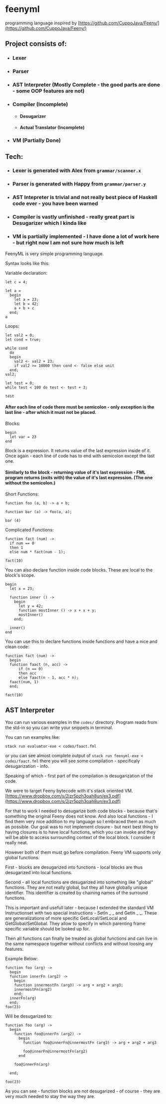 # feenyml

programming language inspired by [https://github.com/CuppoJava/Feeny/](https://github.com/CuppoJava/Feeny/)

## Project consists of:
- ### Lexer
- ### Parser
- ### AST Interpreter (Mostly Complete - the good parts are done - some OOP features are not)
- ### Compiler (Incomplete)
  - #### Desugarizer
  - #### Actual Translator (Incomplete)
- ### VM (Partially Done)


## Tech:
- ### Lexer is generated with Alex from `grammar/scanner.x`
- ### Parser is generated with Happy from `grammar/parser.y`
- ### AST Intepreter is trivial and not really best piece of Haskell code ever - you have been warned
- ### Compiler is vastly unfinished - really great part is Desugarizer which I kinda like
- ### VM is partially implemented - I have done a lot of work here - but right now I am not sure how much is left


FeenyML is very simple programming language.

Syntax looks like this:


Variable declaration:
```
let c = 4;

let a =
  begin
    let a = 23;
    let b = 42;
    a + b + c
  end;
a
```


Loops:
```
let val2 = 0;
let cond = true;

while cond
  do
  begin
    val2 <- val2 + 23;
    if val2 >= 10000 then cond <- false else unit
  end;
val2;

let test = 0;
while test < 100 do test <- test + 3;

test
```


#### After each line of code there must be semicolon - only exception is the last line - after which it must not be placed.


Blocks:
```
begin
  let var = 23
end
```

Block is a expression. It returns value of the last expression inside of it. Once again - each line of code has to end with semicolon except the last one.

#### Similarly to the block - returning value of it's last expression - FML program returns (exits with) the value of it's last expression. (The one without the semicolon.)



Short Functions:
```
function foo (a, b) -> a + b;

function bar (a) -> foo(a, a);

bar (4)
```



Complicated Functions:
```
function fact (num) ->
  if num == 0
  then 1
  else num * fact(num - 1);

fact(10)
```



You can also declare function inside code blocks. These are local to the block's scope.
```
begin
  let x = 23;

  function inner () ->
    begin
      let y = 42;
      function mostInner () -> x + x + y;
      mostInner()
    end;

  inner()
end
```



You can use this to declare functions inside functions and have a nice and clean code:
```
function fact (num) ->
  begin
  function faact (n, acc) ->
      if (n == 0)
      then acc
      else faact(n - 1, acc * n);
  faact(num, 1)
  end;

fact(10)
```


## AST Interpreter

You can run various examples in the `codes/` directory.
Program reads from the std-in so you can write your snippets in terminal.

You can run examples like:

`stack run evaluator-exe < codes/faact.fml`

or you can see almost complete output of `stack run feenyml-exe < codes/faact.fml` there you will see some compilation - specificaly desugarization - info.



Speaking of which - first part of the compilation is desugarization of the code.

We were to target Feeny bytecode with it's stack oriented VM. [https://www.dropbox.com/s/2jzr5pzh3oah8un/ex3.pdf](https://www.dropbox.com/s/2jzr5pzh3oah8un/ex3.pdf)

For that to work I needed to desugarize both code blocks - because that's something the original Feeny does not know.
And also local functions - I find them very nice addition to my language so I embraced them as much as possible. Our goal was to not implement closure - but next best thing to having closures is to have local functions, which you can invoke and they will be able to access surrounding context of the local block. I consider it really neat.

However both of them must go before compilation. Feeny VM supports only global functions.


First - blocks are desugarized into functions - local blocks are thus desugarized into local functions.

Second - all local functions are desugarized into something like "global" functions. They are not really global, but they all have globally unique identifier. This identifier is created by chaining names of the surround functions.

This is important and usefull later - because I extended the standard VM Instructionset with two special instructions - SetIn _ _ and GetIn _ _. These are generalizations of more specific GetLocal/SetLocal and GetGlobal/SetGlobal. They allow to specify in which parenting frame specific variable should be looked up for.

Then all functions can finally be treated as global functions and can live in the same namespace together without conflicts and without loosing any features.



Example Below:
```
function foo (arg) ->
  begin
  function innerFn (arg2) ->
    begin
    function innermostFn (arg3) -> arg + arg2 + arg3;
    innermostFn(arg2)
    end;
  innerFn(arg)
  end;
foo(23)
```

Will be desugarized to:
```
function foo (arg) ->
  begin
    function foo@innerFn (arg2) ->
      begin
        function foo@innerFn@innermostFn (arg3) -> arg + arg2 + arg3
    
        foo@innerFn@innermostFn(arg2)
      end

    foo@innerFn(arg)

  end;

foo(23)
```


As you can see - function blocks are not desugarized - of course - they are very much needed to stay the way they are.